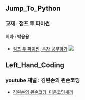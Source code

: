 ## Jump_To_Python

### 교재 : 점프 투 파이썬
#### 저자 : 박응용

* <a href="https://wikidocs.net/book/1" target="_blank">점프 투 파이썬, 혼자 공부하기</a>
![](https://wikidocs.net/images/book/j2p_title_new2_S1JyeeE.jpg)


## Left_Hand_Coding

### youtube 채널 : 김왼손의 왼손코딩

* <a href="https://www.youtube.com/channel/UC0h8NzL2vllvp3PjdoYSK4g/featured" target="_blank">김왼손의 왼손코딩, 미운코딩새끼 </a>

